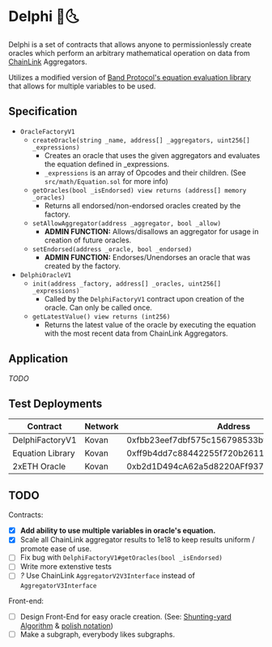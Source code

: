 # Delphi 🔮🌜

Delphi is a set of contracts that allows anyone to permissionlessly create
oracles which perform an arbitrary mathematical operation on data from
[ChainLink](https://chain.link/) Aggregators.

Utilizes a modified version of [Band Protocol's equation evaluation library](https://medium.com/bandprotocol/encoding-and-evaluating-mathematical-expression-in-solidity-f1bb062fa86e)
that allows for multiple variables to be used.

## Specification
* `OracleFactoryV1`
  * `createOracle(string _name, address[] _aggregators, uint256[] _expressions)`
    * Creates an oracle that uses the given aggregators and evaluates the equation defined in _expressions.
    * `_expressions` is an array of Opcodes and their children. (See `src/math/Equation.sol` for more info)
  * `getOracles(bool _isEndorsed) view returns (address[] memory _oracles)`
    * Returns all endorsed/non-endorsed oracles created by the factory.
  * `setAllowAggregator(address _aggregator, bool _allow)`
    * **ADMIN FUNCTION:** Allows/disallows an aggregator for usage in creation of future oracles.
  * `setEndorsed(address _oracle, bool _endorsed)`
    * **ADMIN FUNCTION:** Endorses/Unendorses an oracle that was created by the factory.
* `DelphiOracleV1`
  * `init(address _factory, address[] _oracles, uint256[] _expressions)`
    * Called by the `DelphiFactoryV1` contract upon creation of the oracle. Can only be called once.
  * `getLatestValue() view returns (int256)`
    * Returns the latest value of the oracle by executing the equation with the most recent data from ChainLink Aggregators.

## Application
*TODO*

## Test Deployments
| Contract         | Network | Address                                    | Explorer                                                                              |
|------------------|---------|--------------------------------------------|---------------------------------------------------------------------------------------|
| DelphiFactoryV1  | Kovan   | 0xfbb23eef7dbf575c156798533bf52be482d235e5 | [Link](https://kovan.etherscan.io/address/0xfbb23eef7dbf575c156798533bf52be482d235e5) |
| Equation Library | Kovan   | 0xff9b4dd7c88442255f720b2611bda8a91bf661bf | [Link](https://kovan.etherscan.io/address/0xff9b4dd7c88442255f720b2611bda8a91bf661bf) |
| 2xETH Oracle     | Kovan   | 0xb2d1D494cA62a5d8220AFf9372cEe61A354C7c1c | [Link](https://kovan.etherscan.io/address/0xb2d1D494cA62a5d8220AFf9372cEe61A354C7c1c) |

## TODO
Contracts:
- [x] **Add ability to use multiple variables in oracle's equation.**
- [x] Scale all ChainLink aggregator results to 1e18 to keep results uniform / promote ease of use.
- [ ] Fix bug with `DelphiFactoryV1#getOracles(bool _isEndorsed)`
- [ ] Write more extenstive tests
- [ ] *?* Use ChainLink `AggregatorV2V3Interface` instead of `AggregatorV3Interface`

Front-end:
- [ ] Design Front-End for easy oracle creation. (See: [Shunting-yard Algorithm](https://en.wikipedia.org/wiki/Shunting-yard_algorithm) & [polish notation](https://en.wikipedia.org/wiki/Polish_notation))
- [ ] Make a subgraph, everybody likes subgraphs.